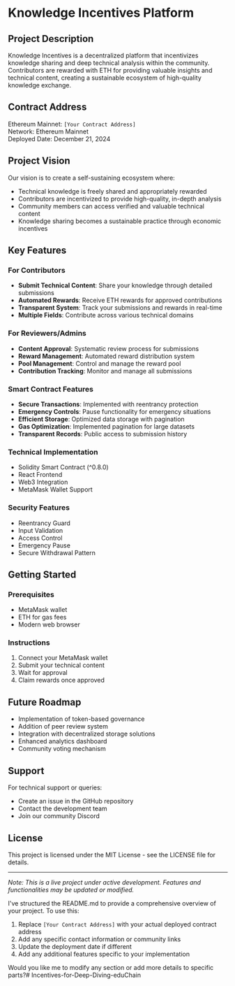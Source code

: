 # Knowledge Incentives Platform

## Project Description
Knowledge Incentives is a decentralized platform that incentivizes knowledge sharing and deep technical analysis within the community. Contributors are rewarded with ETH for providing valuable insights and technical content, creating a sustainable ecosystem of high-quality knowledge exchange.

## Contract Address
Ethereum Mainnet: `[Your Contract Address]`  
Network: Ethereum Mainnet  
Deployed Date: December 21, 2024

## Project Vision
Our vision is to create a self-sustaining ecosystem where:
- Technical knowledge is freely shared and appropriately rewarded
- Contributors are incentivized to provide high-quality, in-depth analysis
- Community members can access verified and valuable technical content
- Knowledge sharing becomes a sustainable practice through economic incentives

## Key Features

### For Contributors
- **Submit Technical Content**: Share your knowledge through detailed submissions
- **Automated Rewards**: Receive ETH rewards for approved contributions
- **Transparent System**: Track your submissions and rewards in real-time
- **Multiple Fields**: Contribute across various technical domains

### For Reviewers/Admins
- **Content Approval**: Systematic review process for submissions
- **Reward Management**: Automated reward distribution system
- **Pool Management**: Control and manage the reward pool
- **Contribution Tracking**: Monitor and manage all submissions

### Smart Contract Features
- **Secure Transactions**: Implemented with reentrancy protection
- **Emergency Controls**: Pause functionality for emergency situations
- **Efficient Storage**: Optimized data storage with pagination
- **Gas Optimization**: Implemented pagination for large datasets
- **Transparent Records**: Public access to submission history

### Technical Implementation
- Solidity Smart Contract (^0.8.0)
- React Frontend
- Web3 Integration
- MetaMask Wallet Support

### Security Features
- Reentrancy Guard
- Input Validation
- Access Control
- Emergency Pause
- Secure Withdrawal Pattern

## Getting Started

### Prerequisites
- MetaMask wallet
- ETH for gas fees
- Modern web browser

### Instructions
1. Connect your MetaMask wallet
2. Submit your technical content
3. Wait for approval
4. Claim rewards once approved

## Future Roadmap
- Implementation of token-based governance
- Addition of peer review system
- Integration with decentralized storage solutions
- Enhanced analytics dashboard
- Community voting mechanism

## Support
For technical support or queries:
- Create an issue in the GitHub repository
- Contact the development team
- Join our community Discord

## License
This project is licensed under the MIT License - see the LICENSE file for details.

---
*Note: This is a live project under active development. Features and functionalities may be updated or modified.*


I've structured the README.md to provide a comprehensive overview of your project. To use this:

1. Replace `[Your Contract Address]` with your actual deployed contract address
2. Add any specific contact information or community links
3. Update the deployment date if different
4. Add any additional features specific to your implementation

Would you like me to modify any section or add more details to specific parts?#   I n c e n t i v e s - f o r - D e e p - D i v i n g - e d u C h a i n  
 